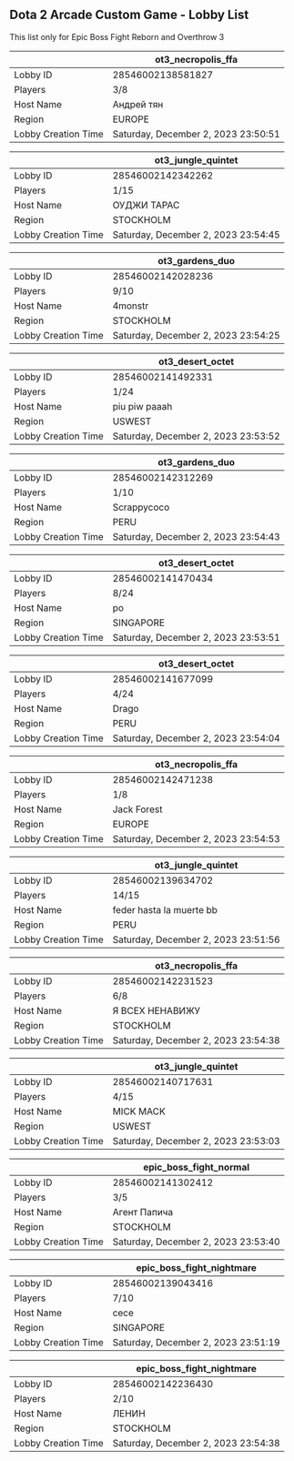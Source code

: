 ## Dota 2 Arcade Custom Game - Lobby List

This list only for Epic Boss Fight Reborn and Overthrow 3

|  | ot3_necropolis_ffa |
| ------ | ------ |
| Lobby ID | 28546002138581827 |
| Players | 3/8 |
| Host Name | Андрей тян |
| Region | EUROPE |
| Lobby Creation Time | Saturday, December 2, 2023 23:50:51 |


|  | ot3_jungle_quintet |
| ------ | ------ |
| Lobby ID | 28546002142342262 |
| Players | 1/15 |
| Host Name | ОУДЖИ ТАРАС |
| Region | STOCKHOLM |
| Lobby Creation Time | Saturday, December 2, 2023 23:54:45 |


|  | ot3_gardens_duo |
| ------ | ------ |
| Lobby ID | 28546002142028236 |
| Players | 9/10 |
| Host Name | 4monstr |
| Region | STOCKHOLM |
| Lobby Creation Time | Saturday, December 2, 2023 23:54:25 |


|  | ot3_desert_octet |
| ------ | ------ |
| Lobby ID | 28546002141492331 |
| Players | 1/24 |
| Host Name | piu piw   paaah |
| Region | USWEST |
| Lobby Creation Time | Saturday, December 2, 2023 23:53:52 |


|  | ot3_gardens_duo |
| ------ | ------ |
| Lobby ID | 28546002142312269 |
| Players | 1/10 |
| Host Name | Scrappycoco |
| Region | PERU |
| Lobby Creation Time | Saturday, December 2, 2023 23:54:43 |


|  | ot3_desert_octet |
| ------ | ------ |
| Lobby ID | 28546002141470434 |
| Players | 8/24 |
| Host Name | po |
| Region | SINGAPORE |
| Lobby Creation Time | Saturday, December 2, 2023 23:53:51 |


|  | ot3_desert_octet |
| ------ | ------ |
| Lobby ID | 28546002141677099 |
| Players | 4/24 |
| Host Name | Drago |
| Region | PERU |
| Lobby Creation Time | Saturday, December 2, 2023 23:54:04 |


|  | ot3_necropolis_ffa |
| ------ | ------ |
| Lobby ID | 28546002142471238 |
| Players | 1/8 |
| Host Name | Jack Forest |
| Region | EUROPE |
| Lobby Creation Time | Saturday, December 2, 2023 23:54:53 |


|  | ot3_jungle_quintet |
| ------ | ------ |
| Lobby ID | 28546002139634702 |
| Players | 14/15 |
| Host Name | feder hasta la muerte bb |
| Region | PERU |
| Lobby Creation Time | Saturday, December 2, 2023 23:51:56 |


|  | ot3_necropolis_ffa |
| ------ | ------ |
| Lobby ID | 28546002142231523 |
| Players | 6/8 |
| Host Name | Я ВСЕХ НЕНАВИЖУ |
| Region | STOCKHOLM |
| Lobby Creation Time | Saturday, December 2, 2023 23:54:38 |


|  | ot3_jungle_quintet |
| ------ | ------ |
| Lobby ID | 28546002140717631 |
| Players | 4/15 |
| Host Name | MICK MACK |
| Region | USWEST |
| Lobby Creation Time | Saturday, December 2, 2023 23:53:03 |


|  | epic_boss_fight_normal |
| ------ | ------ |
| Lobby ID | 28546002141302412 |
| Players | 3/5 |
| Host Name | Агент Папича |
| Region | STOCKHOLM |
| Lobby Creation Time | Saturday, December 2, 2023 23:53:40 |


|  | epic_boss_fight_nightmare |
| ------ | ------ |
| Lobby ID | 28546002139043416 |
| Players | 7/10 |
| Host Name | cece |
| Region | SINGAPORE |
| Lobby Creation Time | Saturday, December 2, 2023 23:51:19 |


|  | epic_boss_fight_nightmare |
| ------ | ------ |
| Lobby ID | 28546002142236430 |
| Players | 2/10 |
| Host Name | ЛЕНИН |
| Region | STOCKHOLM |
| Lobby Creation Time | Saturday, December 2, 2023 23:54:38 |


